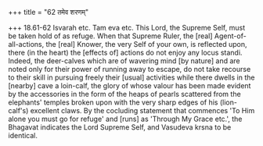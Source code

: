 +++
title = "62 तमेव शरणम्"

+++
18.61-62 Isvarah etc. Tam eva etc. This Lord, the Supreme Self, must be
taken hold of as refuge. When that Supreme Ruler, the \[real\]
Agent-of-all-actions, the \[real\] Knower, the very Self of your own, is
reflected upon, there (in the heart) the \[effects of\] actions do not
enjoy any locus standi. Indeed, the deer-calves which are of wavering
mind \[by nature\] and are noted only for their power of running away to
escape, do not take recourse to their skill in pursuing freely their
\[usual\] activities while there dwells in the \[nearby\] cave a
loin-calf, the glory of whose valour has been made evident by the
accessories in the form of the heaps of pearls scattered from the
elephants' temples broken upon with the very sharp edges of his
(lion-calf's) excellent claws. By the cocluding statement that commences
'To Him alone you must go for refuge' and \[runs\] as 'Through My Grace
etc.', the Bhagavat indicates the Lord Supreme Self, and Vasudeva krsna
to be identical.
